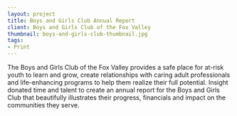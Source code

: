 ```yaml
---
layout: project
title: Boys and Girls Club Annual Report
client: Boys and Girls Club of the Fox Valley
thumbnail: boys-and-girls-club-thumbnail.jpg
tags:
- Print
---
```


The Boys and Girls Club of the Fox Valley provides a safe place for at-risk youth to learn and grow, create relationships with caring adult professionals and life-enhancing programs to help them realize their full potential. Insight donated time and talent to create an annual report for the Boys and Girls Club that beautifully illustrates their progress, financials and impact on the communities they serve.  